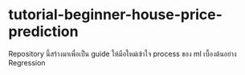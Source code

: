 # tutorial-beginner-house-price-prediction
Repository นี้สร้างมาเพื่อเป็น guide ให้มือใหม่เข้าใจ process ของ ml เบื้องต้นอย่าง Regression
